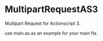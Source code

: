 MultipartRequestAS3
===================

Multipart Request for Actionscript 3.


use main.as as an example for your main fla.
